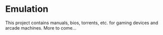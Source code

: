 # Emulation
This project contains manuals, bios, torrents, etc. for gaming devices and arcade machines. More to come...
